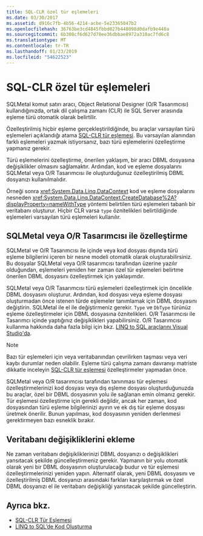 ```yaml
---
title: SQL-CLR özel tür eşlemeleri
ms.date: 03/30/2017
ms.assetid: d916c7fb-4b56-4214-acbe-5e23365047b2
ms.openlocfilehash: 36763be3cd4845fbbd027b448098d0dafb9e448a
ms.sourcegitcommit: 6b308cf6d627d78ee36dbbae8972a310ac7fd6c8
ms.translationtype: MT
ms.contentlocale: tr-TR
ms.lasthandoff: 01/23/2019
ms.locfileid: "54622523"
---
```

# <a name="sql-clr-custom-type-mappings"></a>SQL-CLR özel tür eşlemeleri
SQLMetal komut satırı aracı, Object Relational Designer (O/R Tasarımcısı) kullandığınızda, ortak dil çalışma zamanı (CLR) ile SQL Server arasında eşleme türü otomatik olarak belirtilir.  
  
 Özelleştirilmiş hiçbir eşleme gerçekleştirildiğinde, bu araçlar varsayılan türü eşlemeleri açıklandığı atama [SQL-CLR tür eşlemesi](../../../../../../docs/framework/data/adonet/sql/linq/sql-clr-type-mapping.md). Bu varsayılan alanından farklı eşlemeleri yazmak istiyorsanız, bazı türü eşlemelerini özelleştirme yapmanız gerekir.  
  
 Türü eşlemelerini özelleştirme, önerilen yaklaşım, bir aracı DBML dosyasına değişiklikler olmasını sağlamaktır. Ardından, kod ve eşleme dosyalarını SQLMetal veya O/R Tasarımcısı ile oluşturduğunuz özelleştirilmiş DBML dosyanızı kullanılmalıdır.  
  
 Örneği sonra <xref:System.Data.Linq.DataContext> kod ve eşleme dosyalarını nesneden <xref:System.Data.Linq.DataContext.CreateDatabase%2A?displayProperty=nameWithType> yöntemi belirtilen türü eşlemeleri tabanlı bir veritabanı oluşturur. Hiçbir CLR varsa `type` öznitelikleri belirtildiğinde eşlemeleri varsayılan türü eşlemeleri kullanılır.  
  
## <a name="customization-with-sqlmetal-or-or-designer"></a>SQLMetal veya O/R Tasarımcısı ile özelleştirme  
 SQLMetal ve O/R Tasarımcısı ile içinde veya kod dosyası dışında türü eşleme bilgilerini içeren bir nesne modeli otomatik olarak oluşturabilirsiniz. Bu dosyalar SQLMetal veya O/R tasarımcısı tarafından üzerine yazılır olduğundan, eşlemeleri yeniden her zaman özel tür eşlemeleri belirtme önerilen DBML dosyasını özelleştirmek için yaklaşımdır.  
  
 SQLMetal veya O/R Tasarımcısı türü eşlemeleri özelleştirmek için öncelikle DBML dosyasını oluşturur. Ardından, kod dosyası veya eşleme dosyası oluşturmadan önce istenen türde eşlemeler tanımlamak için DBML dosyasını değiştirin. SQLMetal ile el ile değiştirmeniz gerekir. `Type` ve `DbType` türünüz eşleme özelleştirmeler için DBML dosyasına öznitelikleri. O/R Tasarımcısı ile Tasarımcı içinde yaptığınız değişiklikleri yapabilirsiniz. O/R Tasarımcısı kullanma hakkında daha fazla bilgi için bkz. [LINQ to SQL araçlarını Visual Studio'da](/visualstudio/data-tools/linq-to-sql-tools-in-visual-studio2).  
  
> [!NOTE]
>  Bazı tür eşlemeleri için veya veritabanından çevrilirken taşması veya veri kaybı durumlar neden olabilir. Eşleme türü çalışma zamanı davranışı matriste dikkatle inceleyin [SQL-CLR tür eşlemesi](../../../../../../docs/framework/data/adonet/sql/linq/sql-clr-type-mapping.md) özelleştirmeler yapmadan önce.  
  
 SQLMetal veya O/R tasarımcısı tarafından tanınması tür eşlemesi özelleştirmelerinizi kod dosyası veya dış eşleme dosyası oluşturduğunuzda bu araçlar, özel bir DBML dosyasının yolu ile sağlanan emin olmanız gerekir. Tür eşlemesi özelleştirme için gerekli değildir, ancak her zaman, kod dosyasından türü eşleme bilgilerinizi ayırın ve ek dış tür eşleme dosyası üretmek önerilir. Bunun yapılması, kod dosyasının yeniden derlenmesi gerektirmeyen bazı esneklik bırakır.  
  
## <a name="incorporating-database-changes"></a>Veritabanı değişikliklerini ekleme  
 Ne zaman veritabanı değişikliklerinizi DBML dosyanızı o değişiklikleri yansıtacak şekilde güncelleştirmeniz gerekir. Yapmanın bir yolu otomatik olarak yeni bir DBML dosyasının oluşturulacağı budur ve tür eşlemesi özelleştirmelerinizi yeniden yapın. Alternatif olarak, yeni DBML dosyasını ve özelleştirilmiş DBML dosyanızı arasındaki farkları karşılaştırmak ve özel DBML dosyanızı el ile veritabanı değişikliği yansıtacak şekilde güncelleştirin.  
  
## <a name="see-also"></a>Ayrıca bkz.
- [SQL-CLR Tür Eşlemesi](../../../../../../docs/framework/data/adonet/sql/linq/sql-clr-type-mapping.md)
- [LINQ to SQL’de Kod Oluşturma](../../../../../../docs/framework/data/adonet/sql/linq/code-generation-in-linq-to-sql.md)
